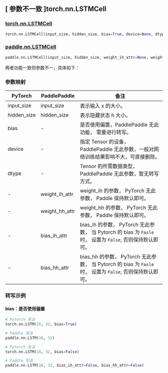 ## [ 参数不一致 ]torch.nn.LSTMCell
### [torch.nn.LSTMCell](https://pytorch.org/docs/stable/generated/torch.nn.LSTMCell.html#torch.nn.LSTMCell)
```python
torch.nn.LSTMCell(input_size, hidden_size, bias=True, device=None, dtype=None)
```

### [paddle.nn.LSTMCell](https://www.paddlepaddle.org.cn/documentation/docs/zh/develop/api/paddle/nn/LSTMCell_cn.html#lstmcell)
```python
paddle.nn.LSTMCell(input_size, hidden_size, weight_ih_attr=None, weight_hh_attr=None, bias_ih_attr=None, bias_hh_attr=None, name=None)
```

两者功能一致但参数不一，具体如下：
### 参数映射
| PyTorch       | PaddlePaddle | 备注                                                   |
| ------------- | ------------ | ------------------------------------------------------ |
| input_size          | input_size            | 表示输入 x 的大小。  |
| hidden_size          | hidden_size            | 表示隐藏状态 h 大小。  |
| bias          | -            | 是否使用偏置，PaddlePaddle 无此功能， 需要进行转写。  |
| device   | -   | 指定 Tensor 的设备，PaddlePaddle 无此参数，一般对网络训练结果影响不大，可直接删除。  |
| dtype   | -   | Tensor 的所需数据类型，PaddlePaddle 无此参数，暂无转写方式。  |
| -             |weight_ih_attr| weight_ih 的参数， PyTorch 无此参数， Paddle 保持默认即可。  |
| -             |weight_hh_attr| weight_hh 的参数，  PyTorch 无此参数， Paddle 保持默认即可。  |
| -             | bias_ih_attr | bias_ih 的参数， PyTorch 无此参数， 当 Pytorch 的 bias 为 `Fasle` 时， 设置为 `False`, 否则保持默认即可。  |
| -             | bias_hh_attr | bias_hh 的参数， PyTorch 无此参数， 当 Pytorch 的 bias 为 `Fasle` 时， 设置为 `False`, 否则保持默认即可。  |

### 转写示例
#### bias：是否使用偏置
```python
# Pytorch 写法
torch.nn.LSTM(16, 32, bias=True)

# Paddle 写法
paddle.nn.LSTM(16, 32)
```
```python
# Pytorch 写法
torch.nn.LSTM(16, 32, bias=False)

# Paddle 写法
paddle.nn.LSTM(16, 32, bias_ih_attr=False, bias_hh_attr=False)
```
